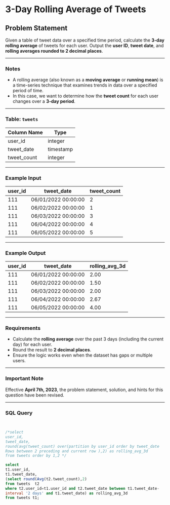 # 3-Day Rolling Average of Tweets

## Problem Statement

Given a table of tweet data over a specified time period, calculate the **3-day rolling average** of tweets for each user. Output the **user ID**, **tweet date**, and **rolling averages rounded to 2 decimal places**.

---

### Notes

- A rolling average (also known as a **moving average** or **running mean**) is a time-series technique that examines trends in data over a specified period of time.
- In this case, we want to determine how the **tweet count** for each user changes over a **3-day period**.

---

### Table: `tweets`

| Column Name  | Type      |
|--------------|-----------|
| user_id     | integer   |
| tweet_date  | timestamp |
| tweet_count | integer   |

---

### Example Input

| user_id | tweet_date           | tweet_count |
|---------|----------------------|-------------|
| 111     | 06/01/2022 00:00:00 | 2           |
| 111     | 06/02/2022 00:00:00 | 1           |
| 111     | 06/03/2022 00:00:00 | 3           |
| 111     | 06/04/2022 00:00:00 | 4           |
| 111     | 06/05/2022 00:00:00 | 5           |

---

### Example Output

| user_id | tweet_date           | rolling_avg_3d |
|---------|----------------------|----------------|
| 111     | 06/01/2022 00:00:00 | 2.00          |
| 111     | 06/02/2022 00:00:00 | 1.50         |
| 111     | 06/03/2022 00:00:00 | 2.00         |
| 111     | 06/04/2022 00:00:00 | 2.67         |
| 111     | 06/05/2022 00:00:00 | 4.00         |

---

### Requirements

- Calculate the **rolling average** over the past 3 days (including the current day) for each user.
- Round the result to **2 decimal places**.
- Ensure the logic works even when the dataset has gaps or multiple users.

---

### Important Note

Effective **April 7th, 2023**, the problem statement, solution, and hints for this question have been revised.

---

### SQL Query 

```sql


/*select 
user_id,
tweet_date,
round(avg(tweet_count) over(partition by user_id order by tweet_date	
Rows between 2 preceding and current row ),2) as rolling_avg_3d
from tweets order by 1,2 */

select 
t1.user_id,
t1.tweet_date,
(select round(Avg(t2.tweet_count),2)
from tweets  t2 
where t2.user_id=t1.user_id and t2.tweet_date between t1.tweet_date- 
interval '2 days' and t1.tweet_date) as rolling_avg_3d
from tweets t1;
